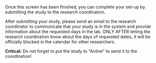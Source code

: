 
Once this screen has been finished, you can complete your set-up by submitting the study to the research coordination. 

After submitting your study, please send an email to the research coordinator to communicate that your study is in the system and provide information about the requested days in the lab. ONLY AFTER letting the research coordination know about the days of requested dates, it will be officially blocked in the calendar for other researchers.

**Critical:** Do not forget to put the study to "Active" to send it to the coordination!

